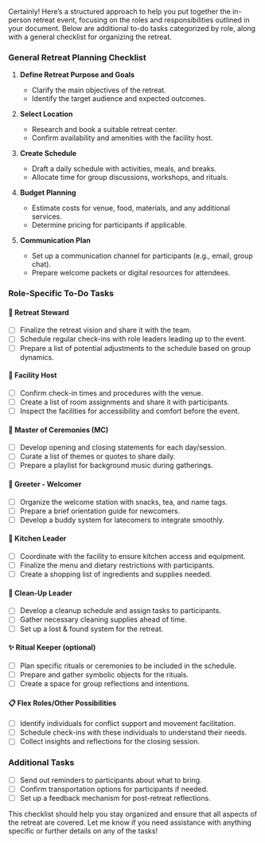 Certainly! Here’s a structured approach to help you put together the in-person retreat event, focusing on the roles and responsibilities outlined in your document. Below are additional to-do tasks categorized by role, along with a general checklist for organizing the retreat.

### General Retreat Planning Checklist

1. **Define Retreat Purpose and Goals**
   - Clarify the main objectives of the retreat.
   - Identify the target audience and expected outcomes.

2. **Select Location**
   - Research and book a suitable retreat center.
   - Confirm availability and amenities with the facility host.

3. **Create Schedule**
   - Draft a daily schedule with activities, meals, and breaks.
   - Allocate time for group discussions, workshops, and rituals.

4. **Budget Planning**
   - Estimate costs for venue, food, materials, and any additional services.
   - Determine pricing for participants if applicable.

5. **Communication Plan**
   - Set up a communication channel for participants (e.g., email, group chat).
   - Prepare welcome packets or digital resources for attendees.

### Role-Specific To-Do Tasks

#### 🌿 **Retreat Steward**
- [ ] Finalize the retreat vision and share it with the team.
- [ ] Schedule regular check-ins with role leaders leading up to the event.
- [ ] Prepare a list of potential adjustments to the schedule based on group dynamics.

#### 🏡 **Facility Host**
- [ ] Confirm check-in times and procedures with the venue.
- [ ] Create a list of room assignments and share it with participants.
- [ ] Inspect the facilities for accessibility and comfort before the event.

#### 🎤 **Master of Ceremonies (MC)**
- [ ] Develop opening and closing statements for each day/session.
- [ ] Curate a list of themes or quotes to share daily.
- [ ] Prepare a playlist for background music during gatherings.

#### 🤝 **Greeter - Welcomer**
- [ ] Organize the welcome station with snacks, tea, and name tags.
- [ ] Prepare a brief orientation guide for newcomers.
- [ ] Develop a buddy system for latecomers to integrate smoothly.

#### 🍲 **Kitchen Leader**
- [ ] Coordinate with the facility to ensure kitchen access and equipment.
- [ ] Finalize the menu and dietary restrictions with participants.
- [ ] Create a shopping list of ingredients and supplies needed.

#### 🧽 **Clean-Up Leader**
- [ ] Develop a cleanup schedule and assign tasks to participants.
- [ ] Gather necessary cleaning supplies ahead of time.
- [ ] Set up a lost & found system for the retreat.

#### ✨ **Ritual Keeper (optional)**
- [ ] Plan specific rituals or ceremonies to be included in the schedule.
- [ ] Prepare and gather symbolic objects for the rituals.
- [ ] Create a space for group reflections and intentions.

#### 📋 **Flex Roles/Other Possibilities**
- [ ] Identify individuals for conflict support and movement facilitation.
- [ ] Schedule check-ins with these individuals to understand their needs.
- [ ] Collect insights and reflections for the closing session.

### Additional Tasks
- [ ] Send out reminders to participants about what to bring.
- [ ] Confirm transportation options for participants if needed.
- [ ] Set up a feedback mechanism for post-retreat reflections.

This checklist should help you stay organized and ensure that all aspects of the retreat are covered. Let me know if you need assistance with anything specific or further details on any of the tasks!
